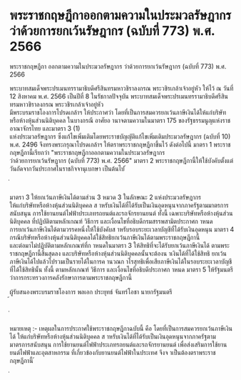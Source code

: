 
# พระราชกฤษฎีกาออกตามความในประมวลรัษฎากร ว่าด้วยการยกเว้นรัษฎากร (ฉบับที่ 773) พ.ศ. 2566
      
      

      
      

 
 
พระราชกฤษฎีกา 
ออกตามความในประมวลรัษฎากร 
ว่าด้วยการยกเว้นรัษฎากร  (ฉบับที่  773) 
พ.ศ.  2566 
 
 
พระบาทสมเด็จพระปรเมนทรรามาธิบดีศรีสินทรมหาวชิราลงกรณ 
พระวชิรเกล้าเจ้าอยู่หัว 
ให้ไว้  ณ  วันที่  12  สิงหาคม  พ.ศ.  2566 
เป็นปีที่  8  ในรัชกาลปัจจุบัน 
พระบาทสมเด็จพระปรเมนทรรามาธิบดีศรีสินทรมหาวชิราลงกรณ  พระวชิรเกล้าเจ้าอยู่หัว   
มีพระบรมราชโองการโปรดเกล้าฯ  ให้ประกาศว่า 
โดยที่เป็นการสมควรยกเว้นภาษีเงินได้ให้แก่บริษัทหรือห้างหุ้นส่วนนิติบุคคล  ในบางกรณี 
อาศัยอ านาจตามความในมาตรา  175  ของรัฐธรรมนูญแห่งราชอาณาจักรไทย  และมาตรา  3  (1)   
แห่งประมวลรัษฎากร  ซึ่งแก้ไขเพิ่มเติมโดยพระราชบัญญัติแก้ไขเพิ่มเติมประมวลรัษฎากร  (ฉบับที่  10)   
พ.ศ.  2496  จึงทรงพระกรุณาโปรดเกล้าฯ  ให้ตราพระราชกฤษฎีกาขึ้นไว้  ดังต่อไปนี้ 
มาตรา 1 พระราชกฤษฎีกานี้เรียกว่า  "พระราชกฤษฎีกาออกตามความในประมวลรัษฎากร   
ว่าด้วยการยกเว้นรัษฎากร  (ฉบับที่  773)  พ.ศ.  2566" 
มาตรา 2 พระราชกฤษฎีกานี้ให้ใช้บังคับตั้งแต่วันถัดจากวันประกาศในราชกิจจานุเบกษา 
เป็นต้นไป 
้
 
่
 

มาตรา 3 ให้ยกเว้นภาษีเงินได้ตามส่วน  3  หมวด  3  ในลักษณะ  2  แห่งประมวลรัษฎากร   
ให้แก่บริษัทหรือห้างหุ้นส่วนนิติบุคคล  ส าหรับเงินได้ที่ได้รับเป็นเงินอุดหนุนจากภาครัฐตามมาตรการสนับสนุน 
การใช้ยานยนต์ไฟฟ้าประเภทรถยนต์และรถจักรยานยนต์  ทั้งนี้  เฉพาะบริษัทหรือห้างหุ้นส่วนนิติบุคคล 
ที่ปฏิบัติตามหลักเกณฑ์  วิธีการ  และเงื่อนไขที่อธิบดีกรมสรรพสามิตประกาศก าหนด   
การยกเว้นภาษีเงินได้ตามวรรคหนึ่งให้ใช้บังคับส าหรับรอบระยะเวลาบัญชีที่ได้รับเงินอุดหนุน 
มาตรา 4 กรณีบริษัทหรือห้างหุ้นส่วนนิติบุคคลได้ใช้สิทธิยกเว้นภาษีเงินได้ตามพระราชกฤษฎีกานี้   
และต่อมาไม่ปฏิบัติตามหลักเกณฑ์ที่ก าหนดในมาตรา  3  ให้สิทธิที่จะได้รับยกเว้นภาษีเงินได้ 
ตามพระราชกฤษฎีกานี้สิ้นสุดลง  และบริษัทหรือห้างหุ้นส่วนนิติบุคคลนั้นจะต้องน าเงินได้ที่ได้ใช้สิทธิ
ยกเว้นภาษีเงินได้ไปแล้วไปรวมเป็นรายได้ในการค านวณก าไรสุทธิเพื่อเสียภาษีเงินได้ในรอบระยะเวลาบัญชี 
ที่ได้ใช้สิทธินั้น  ทั้งนี้  ตามหลักเกณฑ์  วิธีการ  และเงื่อนไขที่อธิบดีประกาศก าหนด 
มาตรา 5 ให้รัฐมนตรีว่าการกระทรวงการคลังรักษาการตามพระราชกฤษฎีกานี้ 
 
ผู้รับสนองพระบรมราชโองการ 
พลเอก ประยุทธ์  จันทร์โอชา 
นายกรัฐมนตรี  
้
 
่
 

หมายเหตุ  :-  เหตุผลในการประกาศใช้พระราชกฤษฎีกาฉบับนี้  คือ  โดยที่เป็นการสมควรยกเว้นภาษีเงินได้ 
ให้แก่บริษัทหรือห้างหุ้นส่วนนิติบุคคล  ส าหรับเงินได้ที่ได้รับเป็นเงินอุดหนุนจากภาครัฐตามมาตรการสนับสนุน 
การใช้ยานยนต์ไฟฟ้าประเภทรถยนต์และรถจักรยานยนต์  เพื่อส่งเสริมการใช้ยานยนต์ไฟฟ้าและอุตสาหกรรม 
ที่เกี่ยวข้องกับยานยนต์ไฟฟ้าในประเทศ  จึงจ าเป็นต้องตราพระราชกฤษฎีกานี้ 
้
 
่
 